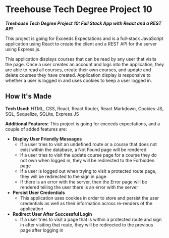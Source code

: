 # Treehouse Tech Degree Project 10
***Treehouse Tech Degree Project 10: Full Stack App with React and a REST API***

This project is going for Exceeds Expectations and is a full-stack JavaScript application using React to create the client and a REST API for the server using Express.js. 

This application displays courses that can be read by any user that visits the page. Once a user creates an account and logs into the application, they are able to read all courses, create their own courses, and update and delete courses they have created. Application display is responsive to whether a user is logged in and uses cookies to keep a user logged in.

## How It's Made
**Tech Used:** HTML, CSS, React, React Router, React Markdown, Cookies-JS, SQL, Sequelize, SQLite, Express.JS

**Additional Features:** This project is going for exceeds expectations, and a couple of added features are:

* **Display User Friendly Messages** 
    * If a user tries to visit an undefined route or a course that does not exist within the database, a Not Found page will be rendered
    * If a user tries to visit the update course page for a course they do not own when logged in, they will be redirected to the Forbidden page
    * If a user is logged out when trying to visit a protected route page, they will be redirected to the sign in page 
    * If there is an error with the server, then the Error page will be rendered telling the user there is an error with the server
* **Persist User Credentials** 
    * This application uses cookies in order to store and persist the user credentials as well as their information across re-renders of the application
* **Redirect User After Successful Login** 
    * If a user tries to visit a page that is within a protected route and sign in after visiting that route, they will be redirected to the previous page after logging in